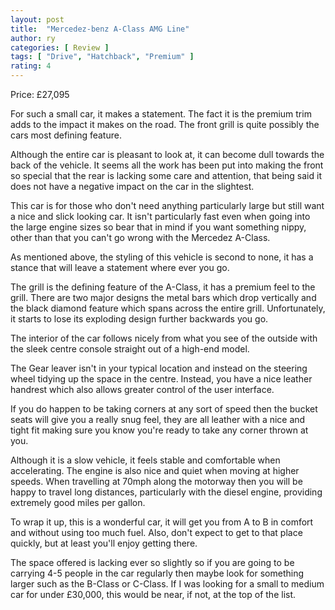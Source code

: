 ```yaml
---
layout: post
title:  "Mercedez-benz A-Class AMG Line"
author: ry
categories: [ Review ]
tags: [ "Drive", "Hatchback", "Premium" ]
rating: 4
---
```


Price: £27,095

For such a small car, it makes a statement. The fact it is the premium trim adds to the impact it makes on the road. The front grill is quite possibly the cars most defining feature.

Although the entire car is pleasant to look at, it can become dull towards the back of the vehicle. It seems all the work has been put into making the front so special that the rear is lacking some care and attention, that being said it does not have a negative impact on the car in the slightest.

This car is for those who don't need anything particularly large but still want a nice and slick looking car. It isn't particularly fast even when going into the large engine sizes so bear that in mind if you want something nippy, other than that you can't go wrong with the Mercedez A-Class. 

As mentioned above, the styling of this vehicle is second to none, it has a stance that will leave a statement where ever you go. 

The grill is the defining feature of the A-Class, it has a premium feel to the grill. There are two major designs the metal bars which drop vertically and the black diamond feature which spans across the entire grill. Unfortunately, it starts to lose its exploding design further backwards you go.

The interior of the car follows nicely from what you see of the outside with the sleek centre console straight out of a high-end model. 

The Gear leaver isn't in your typical location and instead on the steering wheel tidying up the space in the centre. Instead, you have a nice leather handrest which also allows greater control of the user interface. 

If you do happen to be taking corners at any sort of speed then the bucket seats will give you a really snug feel, they are all leather with a nice and tight fit making sure you know you're ready to take any corner thrown at you.

Although it is a slow vehicle, it feels stable and comfortable when accelerating. The engine is also nice and quiet when moving at higher speeds. When travelling at 70mph along the motorway then you will be happy to travel long distances, particularly with the diesel engine, providing extremely good miles per gallon.

To wrap it up, this is a wonderful car, it will get you from A to B in comfort and without using too much fuel. Also, don't expect to get to that place quickly, but at least you'll enjoy getting there. 

The space offered is lacking ever so slightly so if you are going to be carrying 4-5 people in the car regularly then maybe look for something larger such as the B-Class or C-Class. If I was looking for a small to medium car for under £30,000, this would be near, if not, at the top of the list.
